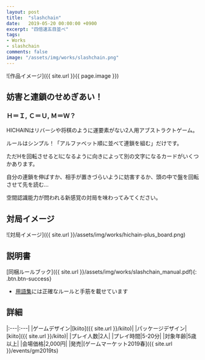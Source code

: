 ```yaml
---
layout: post
title:  "slashchain"
date:   2019-05-20 00:00:00 +0900
excerpt: "四倍速五目並べ"
tags:
- Works
- slashchain
comments: false
image: "/assets/img/works/slashchain.png"
---
```


![作品イメージ]({{ site.url }}{{ page.image }})

## 妨害と連鎖のせめぎあい！

### Ｈ＝Ｉ, Ｃ＝Ｕ, Ｍ＝Ｗ？

HICHAINはリバーシや将棋のように運要素がない2人用アブストラクトゲーム。

ルールはシンプル！「アルファベット順に並べて連鎖を組む」だけです。

ただHを回転させるとIになるように向きによって別の文字になるカードがいくつかあります。

自分の連鎖を伸ばすか、相手が置きづらいように妨害するか、頭の中で盤を回転させて先を読む…

空間認識能力が問われる新感覚の対局を味わってみてください。

<!-- ## 委託販売について

イエローサブマリン様の店舗にて委託販売しております。  
詳しくはこちら。

[購入する]({{ site.url }}/slashchain-itaku/){: .btn.btn-info} -->

## 対局イメージ

![対局イメージ]({{ site.url }}/assets/img/works/hichain-plus_board.png)

## 説明書

[同梱ルールブック]({{ site.url }}/assets/img/works/slashchain_manual.pdf){: .btn.btn-success}

- [用語集](https://scrapbox.io/slashchain)には正確なルールと手筋を載せています

## 詳細

|:---|:---|
|ゲームデザイン|[kiito]({{ site.url }}/kiito)|
|パッケージデザイン|[kiito]({{ site.url }}/kiito)|
|プレイ人数|2人|
|プレイ時間|5-20分|
|対象年齢|5歳以上|
|会場価格|2,000円|
|発売|[ゲームマーケット2019春]({{ site.url }}/events/gm2019ts)

<!-- [購入する]({{ site.url }}/slashchain-itaku/){: .btn.btn-info} -->